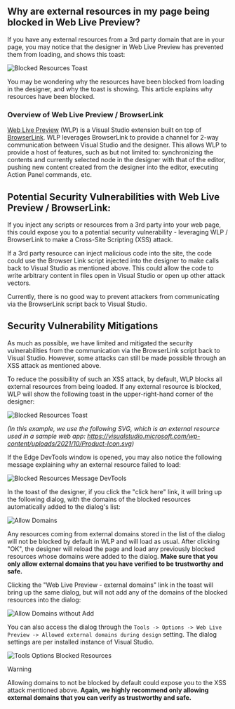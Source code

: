 
## Why are external resources in my page being blocked in Web Live Preview?

If you have any external resources from a 3rd party domain that are in your page, you may notice that the designer in Web Live Preview has prevented them from loading, and shows this toast:

![Blocked Resources Toast](https://user-images.githubusercontent.com/8541576/220452947-52dc80dc-19c5-40e9-9f10-12007d209491.png)

You may be wondering why the resources have been blocked from loading in the designer, and why the toast is showing. This article explains why resources have been blocked.

### Overview of Web Live Preview / BrowserLink

[Web Live Preview](https://devblogs.microsoft.com/dotnet/introducing-web-live-preview/) (WLP) is a Visual Studio extension built on top of [BrowserLink](/aspnet/core/client-side/using-browserlink). WLP leverages BrowserLink to provide a channel for 2-way communication between Visual Studio and the designer. This allows WLP to provide a host of features, such as but not limited to: synchronizing the contents and currently selected node in the designer with that of the editor, pushing new content created from the designer into the editor, executing Action Panel commands, etc.

## Potential Security Vulnerabilities with Web Live Preview / BrowserLink:

If you inject any scripts or resources from a 3rd party into your web page, this could expose you to a potential security vulnerability - leveraging WLP / BrowserLink to make a Cross-Site Scripting (XSS) attack.

If a 3rd party resource can inject malicious code into the site, the code could use the Browser Link script injected into the designer to make calls back to Visual Studio as mentioned above. This could allow the code to write arbitrary content in files open in Visual Studio or open up other attack vectors.

Currently, there is no good way to prevent attackers from communicating via the BrowserLink script back to Visual Studio.

## Security Vulnerability Mitigations

As much as possible, we have limited and mitigated the security vulnerabilities from the communication via the BrowserLink script back to Visual Studio. However, some attacks can still be made possible through an XSS attack as mentioned above.

To reduce the possibility of such an XSS attack, by default, WLP blocks all external resources from being loaded. If any external resource is blocked, WLP will show the following toast in the upper-right-hand corner of the designer:

![Blocked Resources Toast](https://user-images.githubusercontent.com/8541576/220452947-52dc80dc-19c5-40e9-9f10-12007d209491.png)

*(In this example, we use the following SVG, which is an external resource used in a sample web app: https://visualstudio.microsoft.com/wp-content/uploads/2021/10/Product-Icon.svg)*

If the Edge DevTools window is opened, you may also notice the following message explaining why an external resource failed to load:

![Blocked Resources Message DevTools](https://user-images.githubusercontent.com/8541576/220453093-773a6592-375c-43f3-8580-bae1207c04b4.png)

In the toast of the designer, if you click the "click here" link, it will bring up the following dialog, with the domains of the blocked resources automatically added to the dialog's list:

![Allow Domains](https://user-images.githubusercontent.com/8541576/220453127-86114eb1-b3c6-465d-87c6-7bc6a31ea686.png)

Any resources coming from external domains stored in the list of the dialog will not be blocked by default in WLP and will load as usual. After clicking "OK", the designer will reload the page and load any previously blocked resources whose domains were added to the dialog. **Make sure that you only allow external domains that you have verified to be trustworthy and safe.**

Clicking the "Web Live Preview - external domains" link in the toast will bring up the same dialog, but will not add any of the domains of the blocked resources into the dialog:

![Allow Domains without Add](https://user-images.githubusercontent.com/8541576/220453161-81d77e15-5e70-415f-bced-62421159b151.png)

You can also access the dialog through the `Tools -> Options -> Web Live Preview -> Allowed external domains during design`  setting. The dialog settings are per installed instance of Visual Studio.

![Tools Options Blocked Resources](https://user-images.githubusercontent.com/8541576/220453205-012d1d8a-0883-465f-9c25-6d4b4e2f00dd.png)

> [!WARNING]
>
>Allowing domains to not be blocked by default could expose you to the XSS attack mentioned above. **Again, we highly recommend only allowing external domains that you can verify as trustworthy and safe.**
